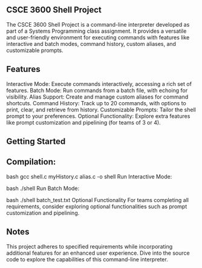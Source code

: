 ## CSCE 3600 Shell Project

The CSCE 3600 Shell Project is a command-line interpreter developed as part of a Systems Programming class assignment. It provides a versatile and user-friendly environment for executing commands with features like interactive and batch modes, command history, custom aliases, and customizable prompts.

## Features
Interactive Mode: Execute commands interactively, accessing a rich set of features.
Batch Mode: Run commands from a batch file, with echoing for visibility.
Alias Support: Create and manage custom aliases for command shortcuts.
Command History: Track up to 20 commands, with options to print, clear, and retrieve from history.
Customizable Prompts: Tailor the shell prompt to your preferences.
Optional Functionality: Explore extra features like prompt customization and pipelining (for teams of 3 or 4).


## Getting Started


## Compilation:

bash
gcc shell.c myHistory.c alias.c -o shell
Run Interactive Mode:

bash
./shell
Run Batch Mode:

bash
./shell batch_test.txt
Optional Functionality
For teams completing all requirements, consider exploring optional functionalities such as prompt customization and pipelining.


## Notes


This project adheres to specified requirements while incorporating additional features for an enhanced user experience. Dive into the source code to explore the capabilities of this command-line interpreter.
